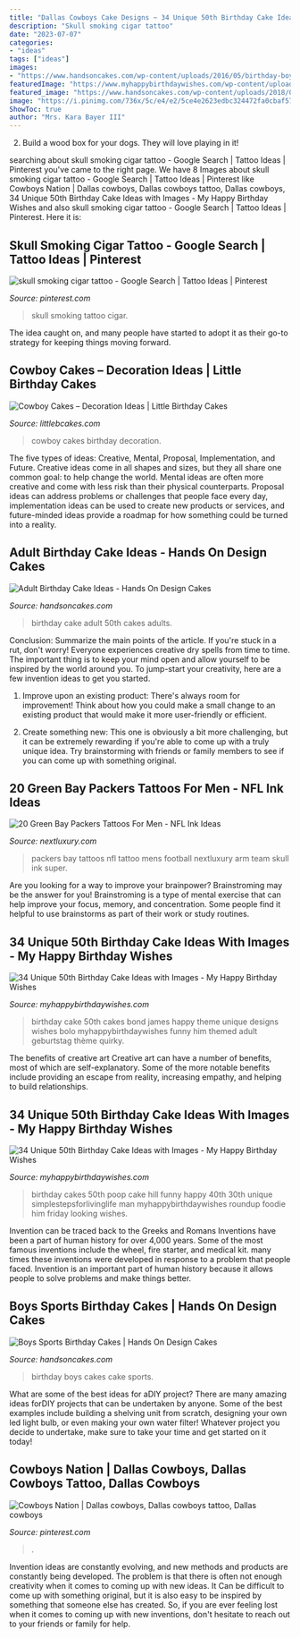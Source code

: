 ```yaml
---
title: "Dallas Cowboys Cake Designs ~ 34 Unique 50th Birthday Cake Ideas With Images"
description: "Skull smoking cigar tattoo"
date: "2023-07-07"
categories:
- "ideas"
tags: ["ideas"]
images:
- "https://www.handsoncakes.com/wp-content/uploads/2016/05/birthday-boys-cake-cars-262.jpg"
featuredImage: "https://www.myhappybirthdaywishes.com/wp-content/uploads/2016/09/poop-50th-birthday-cakes-for-men.jpg"
featured_image: "https://www.handsoncakes.com/wp-content/uploads/2018/01/adult-birthday-50th-birthday-gold-cake-066.jpg"
image: "https://i.pinimg.com/736x/5c/e4/e2/5ce4e2623edbc324472fa0cbaf57cadd.jpg"
ShowToc: true
author: "Mrs. Kara Bayer III"
---
```



2. Build a wood box for your dogs. They will love playing in it!

	

		
searching about skull smoking cigar tattoo - Google Search | Tattoo Ideas | Pinterest you've came to the right page. We have 8 Images about skull smoking cigar tattoo - Google Search | Tattoo Ideas | Pinterest like Cowboys Nation | Dallas cowboys, Dallas cowboys tattoo, Dallas cowboys, 34 Unique 50th Birthday Cake Ideas with Images - My Happy Birthday Wishes and also skull smoking cigar tattoo - Google Search | Tattoo Ideas | Pinterest. Here it is:
		
    
## Skull Smoking Cigar Tattoo - Google Search | Tattoo Ideas | Pinterest

<img loading=lazy src="https://s-media-cache-ak0.pinimg.com/600x315/cb/2c/f1/cb2cf1eae529d984b7528de7635e4394.jpg" onerror="this.onerror=null;this.src='https://tse4.mm.bing.net/th?id=OIP.xLlbHZVkzQhy5yhJWjeT8gHaD4&amp;pid=15.1';" alt="skull smoking cigar tattoo - Google Search | Tattoo Ideas | Pinterest">

_Source: pinterest.com_

>skull smoking tattoo cigar. 

	

The idea caught on, and many people have started to adopt it as their go-to strategy for keeping things moving forward.

    
## Cowboy Cakes – Decoration Ideas | Little Birthday Cakes

<img loading=lazy src="http://www.littlebcakes.com/wp-content/uploads/2014/02/Cowboy-Wedding-Cakes.jpg" onerror="this.onerror=null;this.src='https://tse2.mm.bing.net/th?id=OIP.OA0mNdhMvr2LFDIbD5nAIQHaMX&amp;pid=15.1';" alt="Cowboy Cakes – Decoration Ideas | Little Birthday Cakes">

_Source: littlebcakes.com_

>cowboy cakes birthday decoration. 

	

The five types of ideas: Creative, Mental, Proposal, Implementation, and Future.
Creative ideas come in all shapes and sizes, but they all share one common goal: to help change the world. Mental ideas are often more creative and come with less risk than their physical counterparts. Proposal ideas can address problems or challenges that people face every day, implementation ideas can be used to create new products or services, and future-minded ideas provide a roadmap for how something could be turned into a reality.

    
## Adult Birthday Cake Ideas - Hands On Design Cakes

<img loading=lazy src="https://www.handsoncakes.com/wp-content/uploads/2018/01/adult-birthday-50th-birthday-gold-cake-066.jpg" onerror="this.onerror=null;this.src='https://tse4.mm.bing.net/th?id=OIP.2gZbIZK-1TblmIYkW3sfGQHaJ4&amp;pid=15.1';" alt="Adult Birthday Cake Ideas - Hands On Design Cakes">

_Source: handsoncakes.com_

>birthday cake adult 50th cakes adults. 

	

Conclusion: Summarize the main points of the article.
If you're stuck in a rut, don't worry! Everyone experiences creative dry spells from time to time. The important thing is to keep your mind open and allow yourself to be inspired by the world around you. To jump-start your creativity, here are a few invention ideas to get you started.
1. Improve upon an existing product: There's always room for improvement! Think about how you could make a small change to an existing product that would make it more user-friendly or efficient.

2. Create something new: This one is obviously a bit more challenging, but it can be extremely rewarding if you're able to come up with a truly unique idea. Try brainstorming with friends or family members to see if you can come up with something original.


    
## 20 Green Bay Packers Tattoos For Men - NFL Ink Ideas

<img loading=lazy src="http://nextluxury.com/wp-content/uploads/cheese-green-bay-packers-mens-arm-tattoos.jpg" onerror="this.onerror=null;this.src='https://tse4.mm.bing.net/th?id=OIP.XUaM-_dX2OaFim1D2LVYhgHaHa&amp;pid=15.1';" alt="20 Green Bay Packers Tattoos For Men - NFL Ink Ideas">

_Source: nextluxury.com_

>packers bay tattoos nfl tattoo mens football nextluxury arm team skull ink super. 

	

Are you looking for a way to improve your brainpower? Brainstroming may be the answer for you! Brainstroming is a type of mental exercise that can help improve your focus, memory, and concentration. Some people find it helpful to use brainstorms as part of their work or study routines.

    
## 34 Unique 50th Birthday Cake Ideas With Images - My Happy Birthday Wishes

<img loading=lazy src="https://www.myhappybirthdaywishes.com/wp-content/uploads/2016/09/james-bond-50th-birthday-cakes-for-men.jpg" onerror="this.onerror=null;this.src='https://tse2.mm.bing.net/th?id=OIP.-FM2p90c8YeJscczhZjEaQHaJ3&amp;pid=15.1';" alt="34 Unique 50th Birthday Cake Ideas with Images - My Happy Birthday Wishes">

_Source: myhappybirthdaywishes.com_

>birthday cake 50th cakes bond james happy theme unique designs wishes bolo myhappybirthdaywishes funny him themed adult geburtstag thème quirky. 

	

The benefits of creative art
Creative art can have a number of benefits, most of which are self-explanatory. Some of the more notable benefits include providing an escape from reality, increasing empathy, and helping to build relationships.

    
## 34 Unique 50th Birthday Cake Ideas With Images - My Happy Birthday Wishes

<img loading=lazy src="https://www.myhappybirthdaywishes.com/wp-content/uploads/2016/09/poop-50th-birthday-cakes-for-men.jpg" onerror="this.onerror=null;this.src='https://tse4.mm.bing.net/th?id=OIP.xMkp6_iBoAMuB7lp4HfQTgHaNd&amp;pid=15.1';" alt="34 Unique 50th Birthday Cake Ideas with Images - My Happy Birthday Wishes">

_Source: myhappybirthdaywishes.com_

>birthday cakes 50th poop cake hill funny happy 40th 30th unique simplestepsforlivinglife man myhappybirthdaywishes roundup foodie him friday looking wishes. 

	

Invention can be traced back to the Greeks and Romans
Inventions have been a part of human history for over 4,000 years. Some of the most famous inventions include the wheel, fire starter, and medical kit. many times these inventions were developed in response to a problem that people faced. Invention is an important part of human history because it allows people to solve problems and make things better.

    
## Boys Sports Birthday Cakes | Hands On Design Cakes

<img loading=lazy src="https://www.handsoncakes.com/wp-content/uploads/2016/05/birthday-boys-cake-cars-262.jpg" onerror="this.onerror=null;this.src='https://tse4.mm.bing.net/th?id=OIP.ncjmkEQHKWeC3qEdNJZQOAHaJI&amp;pid=15.1';" alt="Boys Sports Birthday Cakes | Hands On Design Cakes">

_Source: handsoncakes.com_

>birthday boys cakes cake sports. 

	

What are some of the best ideas for aDIY project?
There are many amazing ideas forDIY projects that can be undertaken by anyone. Some of the best examples include building a shelving unit from scratch, designing your own led light bulb, or even making your own water filter! Whatever project you decide to undertake, make sure to take your time and get started on it today!

    
## Cowboys Nation | Dallas Cowboys, Dallas Cowboys Tattoo, Dallas Cowboys

<img loading=lazy src="https://i.pinimg.com/736x/5c/e4/e2/5ce4e2623edbc324472fa0cbaf57cadd.jpg" onerror="this.onerror=null;this.src='https://tse3.mm.bing.net/th?id=OIP.ZX7cNv8VuHYUXIpyw4MoZAHaG7&amp;pid=15.1';" alt="Cowboys Nation | Dallas cowboys, Dallas cowboys tattoo, Dallas cowboys">

_Source: pinterest.com_

>. 

	

Invention ideas are constantly evolving, and new methods and products are constantly being developed. The problem is that there is often not enough creativity when it comes to coming up with new ideas. It Can be difficult to come up with something original, but it is also easy to be inspired by something that someone else has created. So, if you are ever feeling lost when it comes to coming up with new inventions, don't hesitate to reach out to your friends or family for help.

